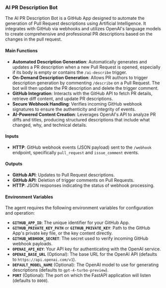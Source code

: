 ### AI PR Description Bot

The AI PR Description Bot is a GitHub App designed to automate the generation of Pull Request descriptions using Artificial Intelligence. It integrates with GitHub via webhooks and utilizes OpenAI's language models to create comprehensive and professional PR descriptions based on the changes in the pull request.

#### Main Functions

*   **Automated Description Generation**: Automatically generates and updates a PR description when a new Pull Request is opened, especially if its body is empty or contains the `/ai-describe` trigger.
*   **On-Demand Description Generation**: Allows PR authors to trigger description generation by commenting `/describe` on a Pull Request. The bot will then update the PR description and delete the trigger comment.
*   **GitHub Integration**: Interacts with the GitHub API to fetch PR details, retrieve diff content, and update PR descriptions.
*   **Secure Webhook Handling**: Verifies incoming GitHub webhook signatures to ensure the authenticity and integrity of events.
*   **AI-Powered Content Creation**: Leverages OpenAI's API to analyze PR diffs and titles, producing structured descriptions that include what changed, why, and technical details.

#### Inputs

*   **HTTP**: GitHub webhook events (JSON payload) sent to the `/webhook` endpoint, specifically `pull_request` and `issue_comment` events.

#### Outputs

*   **GitHub API**: Updates to Pull Request descriptions.
*   **GitHub API**: Deletion of trigger comments on Pull Requests.
*   **HTTP**: JSON responses indicating the status of webhook processing.

#### Environment Variables

The agent requires the following environment variables for configuration and operation:

*   **`GITHUB_APP_ID`**: The unique identifier for your GitHub App.
*   **`GITHUB_PRIVATE_KEY_PATH`** or **`GITHUB_PRIVATE_KEY`**: Path to the GitHub App's private key file, or the key content directly.
*   **`GITHUB_WEBHOOK_SECRET`**: The secret used to verify incoming GitHub webhook payloads.
*   **`OPENAI_API_KEY`**: Your API key for authenticating with the OpenAI service.
*   **`OPENAI_BASE_URL`** (Optional): The base URL for the OpenAI API (defaults to `https://api.openai.com/v1`).
*   **`DEFAULT_MODEL_NAME`** (Optional): The OpenAI model to use for generating descriptions (defaults to `gpt-4-turbo-preview`).
*   **`PORT`** (Optional): The port on which the FastAPI application will listen (defaults to `8000`).